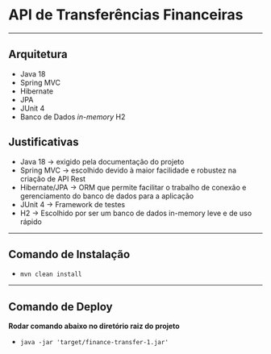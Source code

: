 # API de Transferências Financeiras

***

## Arquitetura
- Java 18 
- Spring MVC
- Hibernate
- JPA 
- JUnit 4
- Banco de Dados *in-memory* H2

## Justificativas
- Java 18 -> exigido pela documentação do projeto
- Spring MVC -> escolhido devido à maior facilidade e robustez na criação de API Rest
- Hibernate/JPA -> ORM que permite facilitar o trabalho de conexão e gerenciamento do banco de dados para a aplicação
- JUnit 4 -> Framework de testes
- H2 -> Escolhido por ser um banco de dados in-memory leve e de uso rápido 

***

## Comando de Instalação
- ```mvn clean install```

***

## Comando de Deploy
**Rodar comando abaixo no diretório raiz do projeto** 
- ```java -jar 'target/finance-transfer-1.jar'```
